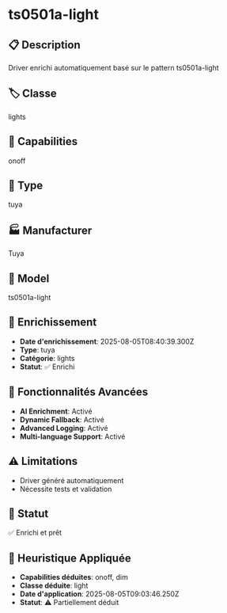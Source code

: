 # ts0501a-light

## 📋 Description
Driver enrichi automatiquement basé sur le pattern ts0501a-light

## 🏷️ Classe
lights

## 🔧 Capabilities
onoff

## 📡 Type
tuya

## 🏭 Manufacturer
Tuya

## 📱 Model
ts0501a-light

## 🔧 Enrichissement
- **Date d'enrichissement**: 2025-08-05T08:40:39.300Z
- **Type**: tuya
- **Catégorie**: lights
- **Statut**: ✅ Enrichi

## 🚀 Fonctionnalités Avancées
- **AI Enrichment**: Activé
- **Dynamic Fallback**: Activé
- **Advanced Logging**: Activé
- **Multi-language Support**: Activé

## ⚠️ Limitations
- Driver généré automatiquement
- Nécessite tests et validation

## 🚀 Statut
✅ Enrichi et prêt

## 🧠 Heuristique Appliquée
- **Capabilities déduites**: onoff, dim
- **Classe déduite**: light
- **Date d'application**: 2025-08-05T09:03:46.250Z
- **Statut**: ⚠️ Partiellement déduit
